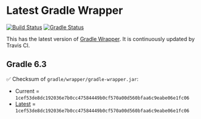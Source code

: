 # Latest Gradle Wrapper 

[![Build Status](https://travis-ci.org/int128/latest-gradle-wrapper.svg?branch=master)](https://travis-ci.org/int128/latest-gradle-wrapper)
[![Gradle Status](https://gradleupdate.appspot.com/int128/latest-gradle-wrapper/status.svg?branch=master)](https://gradleupdate.appspot.com/int128/latest-gradle-wrapper/status)

This has the latest version of [Gradle Wrapper](https://docs.gradle.org/current/userguide/gradle_wrapper.html).
It is continuously updated by Travis CI.

## Gradle 6.3

✅ Checksum of `gradle/wrapper/gradle-wrapper.jar`:

- Current = `1cef53de8dc192036e7b0cc47584449b0cf570a00d560bfaa6c9eabe06e1fc06`
- [Latest](https://services.gradle.org/distributions/gradle-6.3-wrapper.jar.sha256) = `1cef53de8dc192036e7b0cc47584449b0cf570a00d560bfaa6c9eabe06e1fc06`

